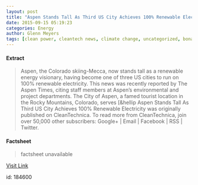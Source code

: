```yaml
---
layout: post
title: "Aspen Stands Tall As Third US City Achieves 100% Renewable Electricity"
date: 2015-09-15 05:19:23
categories: Energy
author: Glenn Meyers
tags: [clean power, cleantech news, climate change, uncategorized, bonaire, franfurt, hydrothermal, isle of wight, munich, san diego, san francisco, san jose, solar, sydney, wind]
---
```



#### Extract
>Aspen, the Colorado skiing-Mecca, now stands tall as a renewable energy visionary, having become one of three US cities to run on 100% renewable electricity. This news was recently reported by The Aspen Times, citing staff members at Aspen&#8217;s environmental and project departments. The City of Aspen, a famed tourist location in the Rocky Mountains, Colorado, serves [&#038;hellip
Aspen Stands Tall As Third US City Achieves 100% Renewable Electricity was originally published on CleanTechnica. 
To read more from CleanTechnica, join over 50,000 other subscribers: Google+ | Email | Facebook | RSS | Twitter.

#### Factsheet
>factsheet unavailable

[Visit Link](http://cleantechnica.com/2015/09/15/aspen-stands-tall-third-us-city-achieves-100-renewable-energy/)

id:  184600
